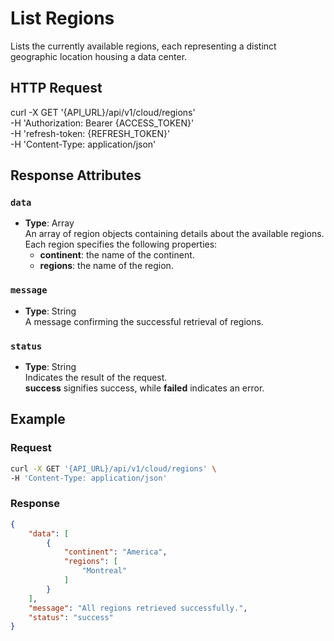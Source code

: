 # List Regions

Lists the currently available regions, each representing a distinct geographic location housing a data center.

## HTTP Request

curl -X GET '{API_URL}/api/v1/cloud/regions' \
-H 'Authorization: Bearer {ACCESS_TOKEN}' \
-H 'refresh-token: {REFRESH_TOKEN}' \
-H 'Content-Type: application/json'

## Response Attributes

### `data`

- **Type**: Array  
  An array of region objects containing details about the available regions.  
  Each region specifies the following properties:
  - **continent**: the name of the continent.
  - **regions**: the name of the region.

### `message`

- **Type**: String  
  A message confirming the successful retrieval of regions.

### `status`

- **Type**: String  
  Indicates the result of the request.  
  **success** signifies success, while **failed** indicates an error.

## Example

### Request

```bash
curl -X GET '{API_URL}/api/v1/cloud/regions' \
-H 'Content-Type: application/json'
```

### Response

```json
{
    "data": [
        {
            "continent": "America",
            "regions": [
                "Montreal"
            ]
        }
    ],
    "message": "All regions retrieved successfully.",
    "status": "success"
}
```
